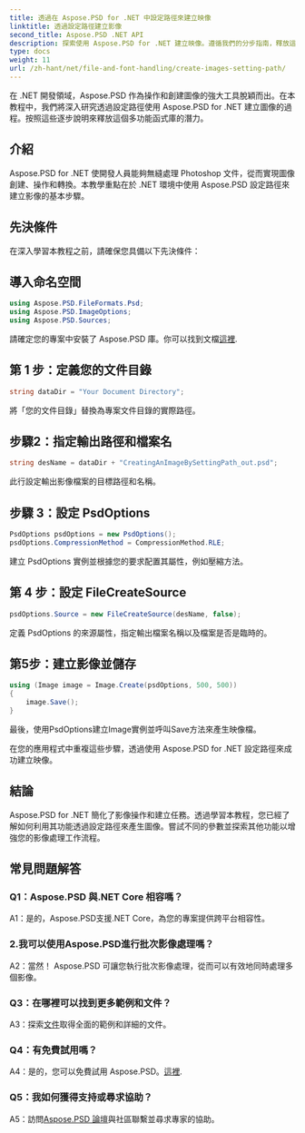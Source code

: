 ```yaml
---
title: 透過在 Aspose.PSD for .NET 中設定路徑來建立映像
linktitle: 透過設定路徑建立影像
second_title: Aspose.PSD .NET API
description: 探索使用 Aspose.PSD for .NET 建立映像。遵循我們的分步指南，釋放這個強大庫的潛力。
type: docs
weight: 11
url: /zh-hant/net/file-and-font-handling/create-images-setting-path/
---
```

在 .NET 開發領域，Aspose.PSD 作為操作和創建圖像的強大工具脫穎而出。在本教程中，我們將深入研究透過設定路徑使用 Aspose.PSD for .NET 建立圖像的過程。按照這些逐步說明來釋放這個多功能函式庫的潛力。

## 介紹

Aspose.PSD for .NET 使開發人員能夠無縫處理 Photoshop 文件，從而實現圖像創建、操作和轉換。本教學重點在於 .NET 環境中使用 Aspose.PSD 設定路徑來建立影像的基本步驟。

## 先決條件

在深入學習本教程之前，請確保您具備以下先決條件：

## 導入命名空間

```csharp
using Aspose.PSD.FileFormats.Psd;
using Aspose.PSD.ImageOptions;
using Aspose.PSD.Sources;
```

請確定您的專案中安裝了 Aspose.PSD 庫。你可以找到文檔[這裡](https://reference.aspose.com/psd/net/).

## 第 1 步：定義您的文件目錄

```csharp
string dataDir = "Your Document Directory";
```

將「您的文件目錄」替換為專案文件目錄的實際路徑。

## 步驟2：指定輸出路徑和檔案名

```csharp
string desName = dataDir + "CreatingAnImageBySettingPath_out.psd";
```

此行設定輸出影像檔案的目標路徑和名稱。

## 步驟 3：設定 PsdOptions

```csharp
PsdOptions psdOptions = new PsdOptions();
psdOptions.CompressionMethod = CompressionMethod.RLE;
```

建立 PsdOptions 實例並根據您的要求配置其屬性，例如壓縮方法。

## 第 4 步：設定 FileCreateSource

```csharp
psdOptions.Source = new FileCreateSource(desName, false);
```

定義 PsdOptions 的來源屬性，指定輸出檔案名稱以及檔案是否是臨時的。

## 第5步：建立影像並儲存

```csharp
using (Image image = Image.Create(psdOptions, 500, 500))
{
    image.Save();
}
```

最後，使用PsdOptions建立Image實例並呼叫Save方法來產生映像檔。

在您的應用程式中重複這些步驟，透過使用 Aspose.PSD for .NET 設定路徑來成功建立映像。

## 結論

Aspose.PSD for .NET 簡化了影像操作和建立任務。透過學習本教程，您已經了解如何利用其功能透過設定路徑來產生圖像。嘗試不同的參數並探索其他功能以增強您的影像處理工作流程。

## 常見問題解答

### Q1：Aspose.PSD 與.NET Core 相容嗎？

A1：是的，Aspose.PSD支援.NET Core，為您的專案提供跨平台相容性。

### 2.我可以使用Aspose.PSD進行批次影像處理嗎？

A2：當然！ Aspose.PSD 可讓您執行批次影像處理，從而可以有效地同時處理多個影像。

### Q3：在哪裡可以找到更多範例和文件？

 A3：探索[文件](https://reference.aspose.com/psd/net/)取得全面的範例和詳細的文件。

### Q4：有免費試用嗎？

 A4：是的，您可以免費試用 Aspose.PSD。[這裡](https://releases.aspose.com/).

### Q5：我如何獲得支持或尋求協助？

 A5：訪問[Aspose.PSD 論壇](https://forum.aspose.com/c/psd/34)與社區聯繫並尋求專家的協助。